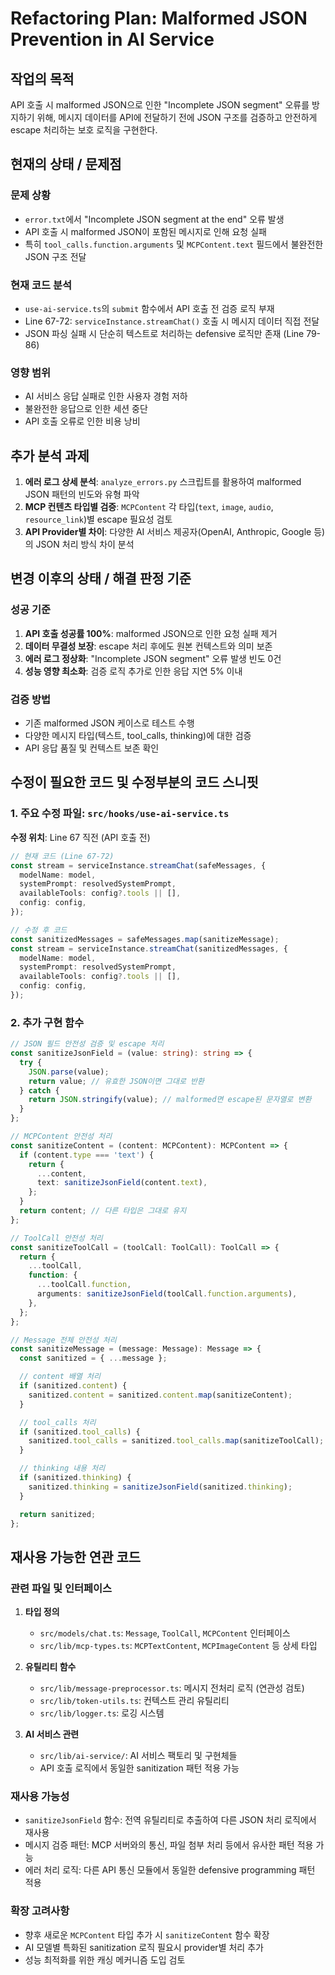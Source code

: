 # Refactoring Plan: Malformed JSON Prevention in AI Service

## 작업의 목적

API 호출 시 malformed JSON으로 인한 "Incomplete JSON segment" 오류를 방지하기 위해, 메시지 데이터를 API에 전달하기 전에 JSON 구조를 검증하고 안전하게 escape 처리하는 보호 로직을 구현한다.

## 현재의 상태 / 문제점

### 문제 상황

- `error.txt`에서 "Incomplete JSON segment at the end" 오류 발생
- API 호출 시 malformed JSON이 포함된 메시지로 인해 요청 실패
- 특히 `tool_calls.function.arguments` 및 `MCPContent.text` 필드에서 불완전한 JSON 구조 전달

### 현재 코드 분석

- `use-ai-service.ts`의 `submit` 함수에서 API 호출 전 검증 로직 부재
- Line 67-72: `serviceInstance.streamChat()` 호출 시 메시지 데이터 직접 전달
- JSON 파싱 실패 시 단순히 텍스트로 처리하는 defensive 로직만 존재 (Line 79-86)

### 영향 범위

- AI 서비스 응답 실패로 인한 사용자 경험 저하
- 불완전한 응답으로 인한 세션 중단
- API 호출 오류로 인한 비용 낭비

## 추가 분석 과제

1. **에러 로그 상세 분석**: `analyze_errors.py` 스크립트를 활용하여 malformed JSON 패턴의 빈도와 유형 파악
2. **MCP 컨텐츠 타입별 검증**: `MCPContent` 각 타입(`text`, `image`, `audio`, `resource_link`)별 escape 필요성 검토
3. **API Provider별 차이**: 다양한 AI 서비스 제공자(OpenAI, Anthropic, Google 등)의 JSON 처리 방식 차이 분석

## 변경 이후의 상태 / 해결 판정 기준

### 성공 기준

1. **API 호출 성공률 100%**: malformed JSON으로 인한 요청 실패 제거
2. **데이터 무결성 보장**: escape 처리 후에도 원본 컨텍스트와 의미 보존
3. **에러 로그 정상화**: "Incomplete JSON segment" 오류 발생 빈도 0건
4. **성능 영향 최소화**: 검증 로직 추가로 인한 응답 지연 5% 이내

### 검증 방법

- 기존 malformed JSON 케이스로 테스트 수행
- 다양한 메시지 타입(텍스트, tool_calls, thinking)에 대한 검증
- API 응답 품질 및 컨텍스트 보존 확인

## 수정이 필요한 코드 및 수정부분의 코드 스니핏

### 1. 주요 수정 파일: `src/hooks/use-ai-service.ts`

**수정 위치**: Line 67 직전 (API 호출 전)

```typescript
// 현재 코드 (Line 67-72)
const stream = serviceInstance.streamChat(safeMessages, {
  modelName: model,
  systemPrompt: resolvedSystemPrompt,
  availableTools: config?.tools || [],
  config: config,
});

// 수정 후 코드
const sanitizedMessages = safeMessages.map(sanitizeMessage);
const stream = serviceInstance.streamChat(sanitizedMessages, {
  modelName: model,
  systemPrompt: resolvedSystemPrompt,
  availableTools: config?.tools || [],
  config: config,
});
```

### 2. 추가 구현 함수

```typescript
// JSON 필드 안전성 검증 및 escape 처리
const sanitizeJsonField = (value: string): string => {
  try {
    JSON.parse(value);
    return value; // 유효한 JSON이면 그대로 반환
  } catch {
    return JSON.stringify(value); // malformed면 escape된 문자열로 변환
  }
};

// MCPContent 안전성 처리
const sanitizeContent = (content: MCPContent): MCPContent => {
  if (content.type === 'text') {
    return {
      ...content,
      text: sanitizeJsonField(content.text),
    };
  }
  return content; // 다른 타입은 그대로 유지
};

// ToolCall 안전성 처리
const sanitizeToolCall = (toolCall: ToolCall): ToolCall => {
  return {
    ...toolCall,
    function: {
      ...toolCall.function,
      arguments: sanitizeJsonField(toolCall.function.arguments),
    },
  };
};

// Message 전체 안전성 처리
const sanitizeMessage = (message: Message): Message => {
  const sanitized = { ...message };

  // content 배열 처리
  if (sanitized.content) {
    sanitized.content = sanitized.content.map(sanitizeContent);
  }

  // tool_calls 처리
  if (sanitized.tool_calls) {
    sanitized.tool_calls = sanitized.tool_calls.map(sanitizeToolCall);
  }

  // thinking 내용 처리
  if (sanitized.thinking) {
    sanitized.thinking = sanitizeJsonField(sanitized.thinking);
  }

  return sanitized;
};
```

## 재사용 가능한 연관 코드

### 관련 파일 및 인터페이스

1. **타입 정의**
   - `src/models/chat.ts`: `Message`, `ToolCall`, `MCPContent` 인터페이스
   - `src/lib/mcp-types.ts`: `MCPTextContent`, `MCPImageContent` 등 상세 타입

2. **유틸리티 함수**
   - `src/lib/message-preprocessor.ts`: 메시지 전처리 로직 (연관성 검토)
   - `src/lib/token-utils.ts`: 컨텍스트 관리 유틸리티
   - `src/lib/logger.ts`: 로깅 시스템

3. **AI 서비스 관련**
   - `src/lib/ai-service/`: AI 서비스 팩토리 및 구현체들
   - API 호출 로직에서 동일한 sanitization 패턴 적용 가능

### 재사용 가능성

- `sanitizeJsonField` 함수: 전역 유틸리티로 추출하여 다른 JSON 처리 로직에서 재사용
- 메시지 검증 패턴: MCP 서버와의 통신, 파일 첨부 처리 등에서 유사한 패턴 적용 가능
- 에러 처리 로직: 다른 API 통신 모듈에서 동일한 defensive programming 패턴 적용

### 확장 고려사항

- 향후 새로운 `MCPContent` 타입 추가 시 `sanitizeContent` 함수 확장
- AI 모델별 특화된 sanitization 로직 필요시 provider별 처리 추가
- 성능 최적화를 위한 캐싱 메커니즘 도입 검토
